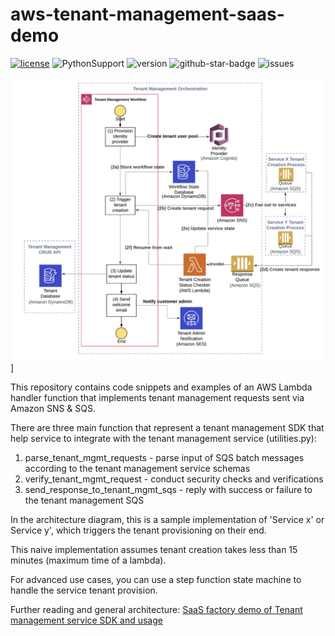 # aws-tenant-management-saas-demo

[![license](https://img.shields.io/github/license/ran-isenberg/aws-tenant-management-saas-demo)](https://github.com/ran-isenberg/aws-tenant-management-saas-demo/blob/master/LICENSE)
![PythonSupport](https://img.shields.io/static/v1?label=python&message=3.10&color=blue?style=flat-square&logo=python)
![version](https://img.shields.io/github/v/release/ran-isenberg/aws-tenant-management-saas-demo)
![github-star-badge](https://img.shields.io/github/stars/ran-isenberg/aws-tenant-management-saas-demo.svg?style=social)
![issues](https://img.shields.io/github/issues/ran-isenberg/aws-tenant-management-saas-demo)

![alt text](https://github.com/ran-isenberg/aws-tenant-management-saas-demo/blob/main/architecture.png?raw=true)]

This repository contains code snippets and examples of an AWS Lambda handler function that implements tenant management requests sent via Amazon SNS & SQS.

There are three main function that represent a tenant management SDK that help service to integrate with the tenant management service (utilities.py):
1. parse_tenant_mgmt_requests - parse input of SQS batch messages according to the tenant management service schemas
2. verify_tenant_mgmt_request - conduct security checks and verifications
3. send_response_to_tenant_mgmt_sqs - reply with success or failure to the tenant management SQS

In the architecture diagram, this is a sample implementation of 'Service x' or Service y', which triggers the tenant provisioning on their end.

This naive implementation assumes tenant creation takes less than 15 minutes (maximum time of a lambda).

For advanced use cases, you can use a step function state machine to handle the service tenant provision.

Further reading and general architecture: [SaaS factory demo of Tenant management service SDK and usage](https://aws.amazon.com/blogs/apn/how-cyberark-built-tenant-management-service-for-its-saas-offering/)
